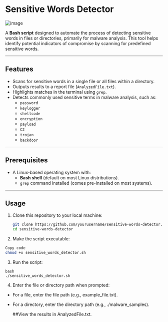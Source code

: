 # **Sensitive Words Detector**
![image](https://github.com/user-attachments/assets/94af96da-2faa-429a-b976-c7be19b640ab)

A **Bash script** designed to automate the process of detecting sensitive words in files or directories, primarily for malware analysis. This tool helps identify potential indicators of compromise by scanning for predefined sensitive words.

---

## **Features**
- Scans for sensitive words in a single file or all files within a directory.
- Outputs results to a report file (`AnalyzedFile.txt`).
- Highlights matches in the terminal using `grep`.
- Detects commonly used sensitive terms in malware analysis, such as:
  - `password`
  - `keylogger`
  - `shellcode`
  - `encryption`
  - `payload`
  - `C2`
  - `trojan`
  - `backdoor`

---

## **Prerequisites**
- A Linux-based operating system with:
  - **Bash shell** (default on most Linux distributions).
  - `grep` command installed (comes pre-installed on most systems).

---

## **Usage**
1. Clone this repository to your local machine:
   ```bash
   git clone https://github.com/yourusername/sensitive-words-detector.git
   cd sensitive-words-detector

2. Make the script executable:

```bash
Copy code
chmod +x sensitive_words_detector.sh
```
3. Run the script:
```
bash
./sensitive_words_detector.sh
```
4. Enter the file or directory path when prompted:
- For a file, enter the file path (e.g., example_file.txt).
- For a directory, enter the directory path (e.g., ./malware_samples).

  ##View the results in AnalyzedFile.txt.

